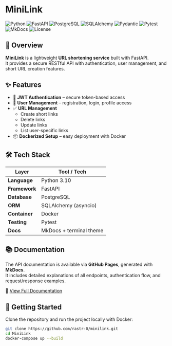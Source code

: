 # MiniLink

![Python](https://img.shields.io/badge/Python-3.10-blue)
![FastAPI](https://img.shields.io/badge/FastAPI-0.111.1-green)
![PostgreSQL](https://img.shields.io/badge/PostgreSQL-16-blue?logo=postgresql)
![SQLAlchemy](https://img.shields.io/badge/SQLAlchemy-2.0-red?logo=sqlalchemy)
![Pydantic](https://img.shields.io/badge/Pydantic-2.8.2-lightgrey)
![Pytest](https://img.shields.io/badge/pytest-8.3.2-yellow)
![MkDocs](https://img.shields.io/badge/MkDocs-1.6.1-black?logo=markdown)
![License](https://img.shields.io/badge/License-MIT-lightgrey)

## 📖 Overview
**MiniLink** is a lightweight **URL shortening service** built with FastAPI.  
It provides a secure RESTful API with authentication, user management, and short URL creation features.  

## ✨ Features
- 🔐 **JWT Authentication** – secure token-based access
- 👤 **User Management** – registration, login, profile access
- ✅ **URL Management**
  - Create short links
  - Delete links
  - Update links
  - List user-specific links
- 📦 **Dockerized Setup** – easy deployment with Docker

## 🛠️ Tech Stack

| Layer         | Tool / Tech             |
|---------------|-------------------------|
| **Language**  | Python 3.10             |
| **Framework** | FastAPI                 |
| **Database**  | PostgreSQL              |
| **ORM**       | SQLAlchemy (asyncio)    |
| **Container** | Docker                  |
| **Testing**   | Pytest                  |
| **Docs**      | MkDocs + terminal theme |

## 📚 Documentation
The API documentation is available via **GitHub Pages**, generated with **MkDocs**.  
It includes detailed explanations of all endpoints, authentication flow, and request/response examples.  

🔗 [View Full Documentation](https://rastr-0.github.io/MiniLink/)

## 🚀 Getting Started
Clone the repository and run the project locally with Docker:

```bash
git clone https://github.com/rastr-0/minilink.git
cd MiniLink
docker-compose up --build
